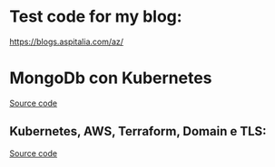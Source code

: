 # Test code for my blog:
https://blogs.aspitalia.com/az/

# MongoDb con Kubernetes
[Source code](https://github.com/sbraer/kubernetes-blog/tree/master/k8s-1)

## Kubernetes, AWS, Terraform, Domain e TLS:

[Source code](https://github.com/sbraer/kubernetes-blog/tree/master/k8s-2)